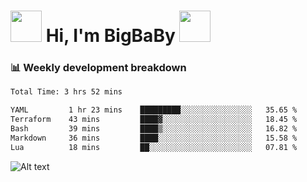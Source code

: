 <!-- Title -->
<h1>
    <img src="https://media.tenor.com/TlyRveJkgo4AAAAi/cloud-cloud-strife.gif" width="50"/>
    Hi, I'm BigBaBy
    <img src="https://media.tenor.com/TlyRveJkgo4AAAAi/cloud-cloud-strife.gif" width="50"/>
</h1>

<h3> 📊 Weekly development breakdown </h3>
<!-- waka-readme-stats -->

<!--START_SECTION:waka-->

```txt
Total Time: 3 hrs 52 mins

YAML         1 hr 23 mins    █████████░░░░░░░░░░░░░░░░   35.65 %
Terraform    43 mins         ████▓░░░░░░░░░░░░░░░░░░░░   18.45 %
Bash         39 mins         ████▒░░░░░░░░░░░░░░░░░░░░   16.82 %
Markdown     36 mins         ████░░░░░░░░░░░░░░░░░░░░░   15.58 %
Lua          18 mins         ██░░░░░░░░░░░░░░░░░░░░░░░   07.81 %
```

<!--END_SECTION:waka-->

![Alt text](https://spotify-recently-played-readme.vercel.app/api?user=21b7yx6vkj66csord5swswvza&count=10&width=1000)
